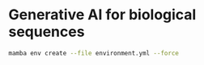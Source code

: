 # Generative AI for biological sequences

```bash
mamba env create --file environment.yml --force
```

